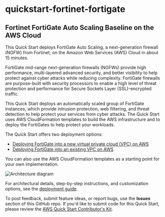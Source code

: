 # quickstart-fortinet-fortigate

## Fortinet FortiGate Auto Scaling Baseline on the AWS Cloud

This Quick Start deploys FortiGate Auto Scaling, a next-generation firewall (NGFW) from Fortinet, on the Amazon Web Services (AWS) Cloud in about 15 minutes.

FortiGate mid-range next-generation firewalls (NGFWs) provide high performance, multi-layered advanced security, and better visibility to help protect against cyber attacks while reducing complexity. FortiGate firewalls are purpose-built with security processors to enable a high level of threat protection and performance for Secure Sockets Layer (SSL)-encrypted traffic.

This Quick Start deploys an automatically scaled group of FortiGate instances, which provide intrusion protection, web filtering, and threat detection to help protect your services from cyber attacks. The Quick Start uses AWS CloudFormation templates to build the AWS infrastructure and to deploy the FortiGates to help protect your workloads.

The Quick Start offers two deployment options:

 - [Deploying FortiGate into a new virtual private cloud (VPC) on AWS](https://us-east-2.console.aws.amazon.com/cloudformation/home?region=us-east-2#/stacks/new?stackName=FortigateASG&templateURL=https:%2F%2Fs3.amazonaws.com%2Faws-quickstart%2Fquickstart-fortinet-fortigate%2Ftemplates%2Fworkload-master.template)
 - [Deploying FortiGate into an existing VPC on AWS](https://us-east-2.console.aws.amazon.com/cloudformation/home?region=us-east-2#/stacks/new?stackName=FortigateASG&templateURL=https:%2F%2Fs3.amazonaws.com%2Faws-quickstart%2Fquickstart-fortinet-fortigate%2Ftemplates%2Fworkload.template)

You can also use the AWS CloudFormation templates as a starting point for your own implementation.

![Architecture diagram](https://d0.awsstatic.com/partner-network/QuickStart/datasheets/fortinet-fortigate-on-aws-architecture.png)

For architectural details, step-by-step instructions, and customization options, see the [deployment guide](https://fwd.aws/xjzgv). 

To post feedback, submit feature ideas, or report bugs, use the **Issues** section of this GitHub repo. If you'd like to submit code for this Quick Start, please review the [AWS Quick Start Contributor's Kit](https://aws-quickstart.github.io/).
